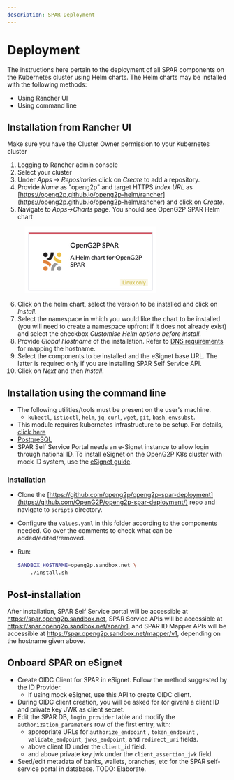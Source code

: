 ```yaml
---
description: SPAR Deployment
---
```


# Deployment

The instructions here pertain to the deployment of all SPAR components on the Kubernetes cluster using Helm charts. The Helm charts may be installed with the following methods:

* Using Rancher UI&#x20;
* Using command line

## Installation from Rancher UI

Make sure you have the Cluster Owner permission to your Kubernetes cluster&#x20;

1. Logging to Rancher admin console
2. Select your cluster
3. Under _Apps -> Repositories_ click on _Create_ to add a repository.
4. Provide _Name_ as "openg2p" and target HTTPS _Index URL_ as [https://openg2p.github.io/openg2p-helm/rancher](https://openg2p.github.io/openg2p-helm/rancher) and click on _Create_.
5. &#x20;Navigate to _Apps->Charts_ page. You should see OpenG2P SPAR Helm chart

<div align="left">

<figure><img src="../.gitbook/assets/spar-chart-on-rancher.png" alt="" width="302"><figcaption></figcaption></figure>

</div>

6. Click on the helm chart, select the version to be installed and click on _Install_.
7. Select the namespace in which you would like the chart to be installed (you will need to create a namespace upfront if it does not already exist) and select the checkbox _Customise Helm options before install._
8. Provide _Global Hostname_ of the installation. Refer to [DNS requirements](../deployment/hardware-requirements.md#dns-requirements) for mapping the hostname.
9. Select the components to be installed and the eSignet base URL. The latter is required only if you are installing SPAR Self Service API. &#x20;
10. Click on _Next_ and then _Install_.  &#x20;

## Installation using the command line

* The following utilities/tools must be present on the user's machine.
  * `kubectl`, `istioctl`, `helm`, `jq`, `curl`, `wget`, `git`, `bash`, `envsubst`.
* This module requires kubernetes infrastructure to be setup. For details, [click here](broken-reference)
* [PostgreSQL](../deployment/common-components/postgresql.md)
* SPAR Self Service Portal needs an e-Signet instance to allow login through national ID. To install eSignet on the OpenG2P K8s cluster with mock ID system, use the [eSignet guide](../deployment/common-components/esignet.md).

### Installation

* Clone the [https://github.com/openg2p/openg2p-spar-deployment](https://github.com/OpenG2P/openg2p-spar-deployment/) repo and navigate to `scripts` directory.
* Configure the `values.yaml` in this folder according to the components needed. Go over the comments to check what can be added/edited/removed.
*   Run:

    ```bash
    SANDBOX_HOSTNAME=openg2p.sandbox.net \
        ./install.sh
    ```

## Post-installation

After installation, SPAR Self Service portal will be accessible at https://spar.openg2p.sandbox.net, SPAR Service APIs will be accessible at https://spar.openg2p.sandbox.net/spar/v1, and SPAR ID Mapper APIs will be accessible at https://spar.openg2p.sandbox.net/mapper/v1, depending on the hostname given above.

## Onboard SPAR on eSignet

* Create OIDC Client for SPAR in eSignet. Follow the method suggested by the ID Provider.
  * If using mock eSignet, use this API to create OIDC client.
* During OIDC client creation, you will be asked for (or given) a client ID and private key JWK as client secret.
* Edit the SPAR DB, `login_provider` table and modify the `authorization_parameters` row of the first entry, with:
  * appropriate URLs for `authorize_endpoint` , `token_endpoint` , `validate_endpoint`, `jwks_endpoint`, and `redirect_uri` fields.
  * above client ID under the `client_id` field.
  * and above private key jwk under the `client_assertion_jwk` field.
* Seed/edit metadata of banks, wallets, branches, etc for the SPAR self-service portal in database. TODO: Elaborate.
